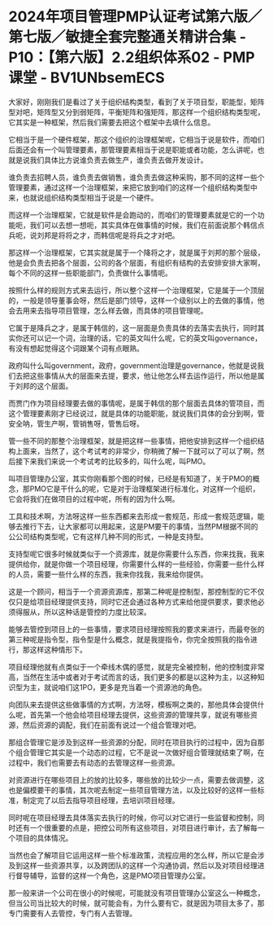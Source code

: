# 2024年项目管理PMP认证考试第六版／第七版／敏捷全套完整通关精讲合集 - P10：【第六版】2.2组织体系02 - PMP课堂 - BV1UNbsemECS

大家好，刚刚我们是看过了关于组织结构类型，看到了关于项目型，职能型，矩阵型对吧，矩阵型又分到弱矩阵，平衡矩阵和强矩阵，那这样一个组织结构类型呢，它其实是一种框架，然后我们需要去把这个框架中去填什么信息。

它相当于是一个硬件框架，那这个组织的治理框架呢，它相当于说是软件，而咱们后面还会有一个叫管理要素，那管理要素相当于说是职能或者功能，怎么讲呢，也就是说我们具体比方说谁负责去做生产，谁负责去做开发设计。

谁负责去招聘人员，谁负责去做销售，谁负责去做这种采购，那不同的这样一些个管理要素，通过这样一个治理框架，来把它放到咱们的这样一个组织结构类型中来，也就说组织结构类型相当于说是一个硬件。

而这样一个治理框架，它就是软件是会跑动的，而咱们的管理要素就是它的一个功能呃，我们可以去想一想呃，其实具体在做事情的时候，我们在前面说那个韩信点兵呃，说刘邦是将将之才，而韩信呢是将兵之才对吧。

那这样一个治理框架，它其实就是属于一个降将之才，就是属于刘邦的那个层级，他是会负责去把各个层面，公司的各个层面，有组织有结构的去安排安排大家啊，每个不同的这样一些职能部门，负责做什么事情呃。

按照什么样的规则方式来去运行，所以整个这样一个治理框架，它是属于一个顶层的，一般是领导董事会呀，然后是部门领导，这样一个级别以上的去做的事情，他会去用来去指导项目管理，怎么样去做，而具体的项目管理呢。

它属于是降兵之才，是属于韩信的，这一层面是负责具体的去落实去执行，同时其实你还可以记一个词，治理的话，它的英文叫什么呢，它的英文叫governance，有没有想起觉得这个词跟某个词有点眼熟。

政府叫什么叫government，政府，government治理是governance，他就是说我们去把这些事情从大的层面来去提，要求，他让他怎么样去运作运行，所以他是属于刘邦的这个层面。

而贾门作为项目经理要去做的事情呢，是属于韩信的那个层面去具体的管项目，而这个管理要素刚才已经说过，就是具体的功能职能，就说我们具体的会分到啊，管安全呐，管生产啊，管销售呀，管售后呀。

管一些不同的那整个治理框架，就是把这样一些事情，把他安排到这样一个组织结构上面来，当然了，这个考试考的非常少，你稍微了解一下就可以了可以了啊，然后接下来我们来说一个考试考的比较多的，叫什么呢，叫PMO。

叫项目管理办公室，其实你刚看那个图的时候，已经是有知道了，关于PMO的概念，那PMO它是干什么的呢，它是对于治理框架进行标准化，对这样一个组织，它会将我们在做项目的过程中呢，所有的因为什么啊。

工具和技术啊，方法呀这样一些东西都来去形成一套规范，形成一套规范逻辑，能够去推行下去，让大家都可以用起来，这是PM要干的事情，当然PM根据不同的公公司结构类型呢，它有这样几种不同的形式，一种是支持型。

支持型呢它很多时候就类似于一个资源库，就是你需要什么东西，你来找我，我来提供给你，就是你做一个项目经理，你需要什么样的一些经验，你需要一些什么样的人员，需要一些什么样的东西，我来你找我，我来给你提供。

这是一个顾问，相当于一个资源资源库，那第二种呢是控制型，那控制型的它不仅仅只是给项目经理提供支持，同时它还会通过各种方式来给他提供要求，要求他必须得服从，所以这种话是管控的力度比较深。

能够去管控到项目上的一些事情，要求项目经理按照我的要求来进行，而最夸张的第三种呢是指令型，指令型是什么概念，就是我提指令，你完全按照我的指令进行，那这样这种情形下。

项目经理他就有点类似于一个牵线木偶的感觉，就是完全被控制，他的控制度非常高，当然在生活中或者对于考试而言的话，我们更多的都是以这种为主，以这种知识型为主，就说咱们这1PO，更多是充当着一个资源池的角色。

向团队来去提供这些做事情的方式啊，方法呀，模板啊之类的，那他具体会提供什么呢，首先第一个他会给项目经理去提供，这些资源的管理共享，就说有哪些资源，然后资源的调配，我们在前面有说过一个组合管理对吧。

那组合管理它是涉及到这样一些资源的分配，同时在项目执行的过程中，因为自那个组合管理它其实是一个动态的过程，它不是说一次做好组合管理就结束了啊，在过程中，我们也需要去有动态的去管理这样一些资源。

对资源进行在哪些项目上的放的比较多，哪些放的比较少一点，需要去做调整，这也是偏模要干的事情，其次呢去制定一些项目管理方法，以及比较好的这样一些标准，制定完了以后去指导项目经理，去培训项目经理。

同时呢在项目经理去具体落实去执行的时候，你可以对它进行一些监督和控制，同时还有一个很重要的点是，把控公司所有这些项目，对项目进行审计，去了解每一个项目的具体情况。

当然也会了解项目它运用这样一些个标准政策，流程应用的怎么样，所以它是会涉及到这样一些资源共享，以及跨团队的这样一个沟通协调，然后以及对项目经理进行督导辅导，监督的这样一个角色，这是PMO项目管理办公室。

那一般来讲一个公司在很小的时候呢，可能就没有项目管理办公室这么一种概念，但当公司当比较大的时候，就可能会有，为什么要有它，就是因为项目太多了，那专门需要有人去管控，专门有人去管理。

